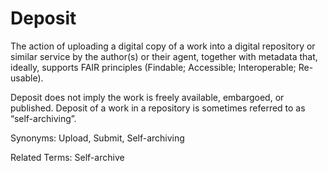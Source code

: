 # Deposit

The action of uploading a digital copy of a work into a digital repository or similar service by the author(s) or their agent, together with metadata that, ideally, supports FAIR principles (Findable; Accessible; Interoperable; Re-usable).

Deposit does not imply the work is freely available, embargoed, or published. Deposit of a work in a repository is sometimes referred to as “self-archiving”.

Synonyms: Upload, Submit, Self-archiving

Related Terms: Self-archive